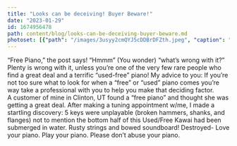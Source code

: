 ```yaml
---
title: "Looks can be deceiving! Buyer Beware!"
date: "2023-01-29"
id: 1674956478
path: content/blog/looks-can-be-deceiving-buyer-beware.md
photoset: [{"path": "/images/3usyy2cmQYJ5cDDBrDFZth.jpeg", "caption": "A \u201cfree\u201d  Kawai piano. Looks fine from the outside.", "thumbnail": "True"}, {"path": "/images/fkdnZrZ27efX8movtHHshz.jpeg", "caption": "Inside: broken hammers, shanks, flanges.", "thumbnail": "False"}]
---
```

“Free Piano,” the post says! “Hmmm” (You wonder) “what’s wrong with it?”  Plenty is wrong with it, unless you’re one of the very few rare people who find a great deal and a terrific “used-free” piano! My advice to you:  If you’re not too sure what to look for when a “free” or “used” piano comes you’re way take a professional with you to help you make that deciding factor.  
A customer of mine in Clinton, UT found a “free piano” and thought she was getting a great deal. After making a tuning appointment w/me, I made a startling discovery: 5 keys were unplayable (broken hammers, shanks, and flanges) not to mention the bottom half of this Used/Free Kawai had been submerged in water. Rusty strings and bowed soundboard! Destroyed- Love your piano. Play your piano. Please don’t abuse your piano.